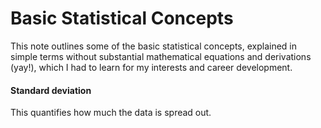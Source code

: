# Basic Statistical Concepts
This note outlines some of the basic statistical concepts, explained in simple terms without substantial mathematical equations and derivations (yay!), which I had to learn for my interests and career development.

#### Standard deviation
This quantifies how much the data is spread out. 

